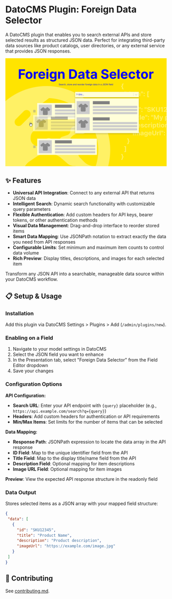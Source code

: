 # DatoCMS Plugin: Foreign Data Selector
A DatoCMS plugin that enables you to search external APIs and store selected results as structured JSON data. Perfect for integrating third-party data sources like product catalogs, user directories, or any external service that provides JSON responses.

![Cover image for the plugin](./docs/cover.png)

## ✨ Features
- **Universal API Integration**: Connect to any external API that returns JSON data
- **Intelligent Search**: Dynamic search functionality with customizable query parameters
- **Flexible Authentication**: Add custom headers for API keys, bearer tokens, or other authentication methods
- **Visual Data Management**: Drag-and-drop interface to reorder stored items
- **Smart Data Mapping**: Use JSONPath notation to extract exactly the data you need from API responses
- **Configurable Limits**: Set minimum and maximum item counts to control data volume
- **Rich Preview**: Display titles, descriptions, and images for each selected item

Transform any JSON API into a searchable, manageable data source within your DatoCMS workflow.

## 📋 Setup & Usage

### Installation
Add this plugin via DatoCMS Settings > Plugins > Add (`/admin/plugins/new`).

### Enabling on a Field
1. Navigate to your model settings in DatoCMS
2. Select the JSON field you want to enhance
3. In the Presentation tab, select "Foreign Data Selector" from the Field Editor dropdown
4. Save your changes

### Configuration Options

**API Configuration:**
- **Search URL**: Enter your API endpoint with `{query}` placeholder (e.g., `https://api.example.com/search?q={query}`)
- **Headers**: Add custom headers for authentication or API requirements
- **Min/Max Items**: Set limits for the number of items that can be selected

**Data Mapping:**
- **Response Path**: JSONPath expression to locate the data array in the API response
- **ID Field**: Map to the unique identifier field from the API
- **Title Field**: Map to the display title/name field from the API
- **Description Field**: Optional mapping for item descriptions
- **Image URL Field**: Optional mapping for item images

**Preview**: View the expected API response structure in the readonly field

### Data Output
Stores selected items as a JSON array with your mapped field structure:
```json
{
 "data": [
   {
     "id": "SKU12345",
     "title": "Product Name",
     "description": "Product description",
     "imageUrl": "https://example.com/image.jpg"
   }
 ]
}
```

## 👥 Contributing
See [contributing.md](https://github.com/voorhoede/datocms-plugin-foreign-data-selector/blob/main/contributing.md).
